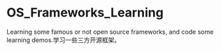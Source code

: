 # OS_Frameworks_Learning
Learning some famous or not open source frameworks, and code some learning demos.学习一些三方开源框架。
